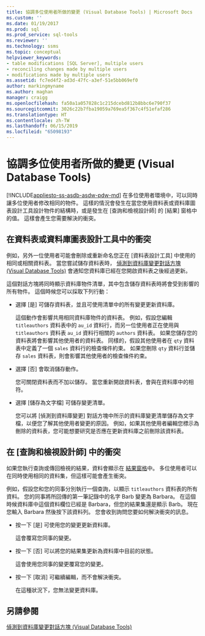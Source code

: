 ```yaml
---
title: 協調多位使用者所做的變更 (Visual Database Tools) | Microsoft Docs
ms.custom: ''
ms.date: 01/19/2017
ms.prod: sql
ms.prod_service: sql-tools
ms.reviewer: ''
ms.technology: ssms
ms.topic: conceptual
helpviewer_keywords:
- table modifications [SQL Server], multiple users
- reconciling changes made by multiple users
- modifications made by multiple users
ms.assetid: fc7ed4f2-ad3d-47fc-a3ef-51e5bb069ef0
author: markingmyname
ms.author: maghan
manager: craigg
ms.openlocfilehash: fa50a1a057828c1c215dcebd812b8bbc6e790f37
ms.sourcegitcommit: 3026c22b7fba19059a769ea5f367c4f51efaf286
ms.translationtype: HT
ms.contentlocale: zh-TW
ms.lasthandoff: 06/15/2019
ms.locfileid: "65098193"
---
```

# <a name="reconcile-changes-made-by-multiple-users-visual-database-tools"></a>協調多位使用者所做的變更 (Visual Database Tools)
[!INCLUDE[appliesto-ss-asdb-asdw-pdw-md](../../includes/appliesto-ss-asdb-asdw-pdw-md.md)]
在多位使用者環境中，可以同時讓多位使用者修改相同的物件。 這樣的情況會發生在當您使用資料表或資料庫圖表設計工具設計物件的結構時，或是發生在 [查詢和檢視設計師] 的 [結果] 窗格中的值。 這樣會產生您需要解決的衝突。  
  
## <a name="conflicts-in-the-table-or-database-diagram-designers"></a>在資料表或資料庫圖表設計工具中的衝突  
例如，另外一位使用者可能會刪除或重新命名您正在 [資料表設計工具] 中使用的相同或相關資料表。 當您嘗試儲存資料表時， [偵測到資料庫變更對話方塊 &#40;Visual Database Tools&#41;](../../ssms/visual-db-tools/database-changes-detected-dialog-box-visual-database-tools.md) 會通知您資料庫已經在您開啟資料表之後經過更新。  
  
這個對話方塊將同時顯示資料庫物件清單，其中包含儲存資料表時將會受到影響的所有物件。 這個時候您可以採取下列行動：  
  
-   選擇 [是]  可儲存資料表，並且可使用清單中的所有變更更新資料庫。  
  
    這個動作會影響共用相同資料庫物件的資料表。 例如，假設您編輯 `titleauthors` 資料表中的 `au_id` 資料行，而另一位使用者正在使用與 `titleauthors` 資料表 `au_id` 資料行相關的 `authors` 資料表。 如果您儲存您的資料表將會影響其他使用者的資料表。 同樣的，假設其他使用者在 `qty` 資料表中定義了一個 `sales` 資料行的檢查條件約束。 如果您刪除 `qty` 資料行並儲存 `sales` 資料表，則會影響其他使用者的檢查條件約束。  
  
-   選擇 [否]  會取消儲存動作。  
  
    您可關閉資料表而不加以儲存。 當您重新開啟資料表，會與在資料庫中的相符。  
  
-   選擇 [儲存為文字檔]  可儲存變更清單。  
  
    您可以將 [偵測到資料庫變更]  對話方塊中所示的資料庫變更清單儲存為文字檔，以便您了解其他使用者變更的原因。 例如，如果其他使用者編輯您標示為刪除的資料表，您可能想要研究是否應在更新資料庫之前刪除該資料表。  
  
## <a name="conflicts-in-the-query-and-view-designer"></a>在 [查詢和檢視設計師] 中的衝突  
如果您執行查詢或傳回檢視的結果，資料會顯示在 [結果窗格](../../ssms/visual-db-tools/results-pane-visual-database-tools.md)中。 多位使用者可以在同時使用相同的資料集，但這樣可能會產生衝突。  
  
例如，假設您和您的同事分別執行一個查詢，以顯示 `titleauthors` 資料表的所有資料。 您的同事將所回傳的第一筆記錄中的名字 Barb 變更為 Barbara。 在這個時候資料庫中這個資料欄位已經是 Barbara，但您的結果集還是顯示 Barb。 現在您輸入 Barbara 然後按下該資料列。 您會收到詢問您要如何解決衝突的訊息。  
  
-   按一下 [是]  可使用您的變更更新資料庫。  
  
    這會覆寫您同事的變更。  
  
-   按一下 [否]  可以將您的結果集更新為資料庫中目前的狀態。  
  
    這會使用您同事的變更覆寫您的變更。  
  
-   按一下 [取消]  可繼續編輯，而不會解決衝突。  
  
    在這種狀況下，您無法變更資料庫。  
  
## <a name="see-also"></a>另請參閱  
[偵測到資料庫變更對話方塊 &#40;Visual Database Tools&#41;](../../ssms/visual-db-tools/database-changes-detected-dialog-box-visual-database-tools.md)  
  
